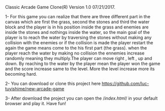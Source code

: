 Classic Arcade Game Clone(R) Version 1.0 07/21/2017.

1-
For this game you can realize that there are three different part in the canvas which are first the grass, second the stones and third the water block and the player is in his position inside the grass and enemies are inside the stones and nothings inside the water, so the main goal of the player is to reach  the water by traversing the stones without making any collision with the enemies or if the collision is made the player restart the again the game means come to the his first part (the grass). when the player reach the water by making no collision the ennemies increase randomly meaning they multiply.The player can move right , left , up and down. By reaching to the water by the player mean the player won the game and the score increase same to the level. More the level increase more its becoming hard.      

2-
You can download or clone this project here
https://github.com/luc-tuyishime/new-arcade-game

3-
After download the project you can open the /*index.html*/ in your default browser and play it.
Have fun!
